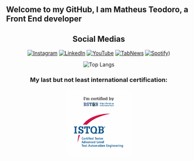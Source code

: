 ## Welcome to my GitHub, I am Matheus Teodoro, a Front End developer

<div align="center">  

## Social Medias
[![Instagram](https://img.shields.io/badge/Instagram-%23E4405F.svg?logo=Instagram&logoColor=white)](https://instagram.com/@matheus_teodor0)
[![LinkedIn](https://img.shields.io/badge/LinkedIn-%230077B5.svg?logo=linkedin&logoColor=white)](https://www.linkedin.com/in/matheus-teodoro-a901211ba/)
[![YouTube](https://img.shields.io/badge/YouTube-%23FF0000.svg?logo=youtube&logoColor=white)](https://www.youtube.com/UC1yRJLZdUYmHqd5zC-jPd9QL)
[![TabNews](https://img.shields.io/badge/TabNews-000000?logo=data:image/svg+xml;base64,PHN2ZyBmaWxsPSJ3aGl0ZSIgcm9sZT0iaW1nIiB2aWV3Qm94PSIwIDAgMzYgMzYiIHhtbG5zPSJodHRwOi8vd3d3LnczLm9yZy8yMDAwL3N2ZyI+PHJlY3Qgd2lkdGg9IjM2IiBoZWlnaHQ9IjM2IiBmaWxsPSIjMDAwIi8+PHBhdGggZD0iTTkgMTNoMnYxMkg5VjEzWk0xNSAxM2gydjdoNXYxMkgxNVYxM1pNMjYgMTNoMlYyN2gyVjI5SDI2VjEzWiIgZmlsbD0id2hpdGUiLz48L3N2Zz4=)](https://www.tabnews.com.br/teodorogit)
[![Spotify](https://img.shields.io/badge/Spotify-1ED760?logo=spotify&logoColor=white)](https://open.spotify.com/show/5VnbLf1LNQJDIPFL6nLLHF?si=76bc1900c6784e77))




<div align="center">
<!-- <p align="center"><img align="center" src="https://profile-counter.glitch.me/{teodorogit}/count.svg" /></p>  -->


![Top Langs](https://github-readme-stats-git-masterrstaa-rickstaa.vercel.app/api/top-langs/?username=teodorogit&layout=compact&bg_color=000&border_color=30A3DC&title_color=E94D5F&text_color=FFF)
</div>

### My last but not least international certification:

<img src="./img/s-ctal-tae.png" alt="image info" width="180" height="180">
